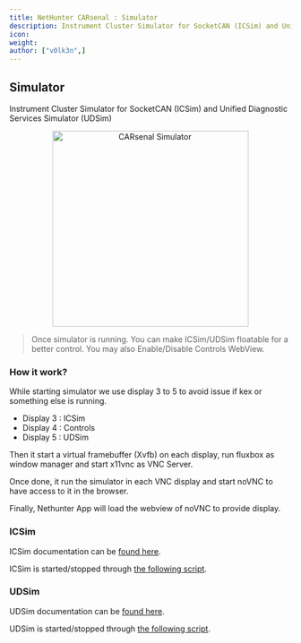 ```yaml
---
title: NetHunter CARsenal : Simulator
description: Instrument Cluster Simulator for SocketCAN (ICSim) and Unified Diagnostic Services Simulator (UDSim)
icon:
weight:
author: ["v0lk3n",]
---
```


## Simulator

Instrument Cluster Simulator for SocketCAN (ICSim) and Unified Diagnostic Services Simulator (UDSim)

<p style="text-align: center"><img src="../assets/simulator.gif" width="350" alt="CARsenal Simulator"></p>

> Once simulator is running. You can make ICSim/UDSim floatable for a better control. You may also Enable/Disable Controls WebView.

### How it work?

While starting simulator we use display 3 to 5 to avoid issue if kex or something else is running.

- Display 3 : ICSim
- Display 4 : Controls
- Display 5 : UDSim

Then it start a virtual framebuffer (Xvfb) on each display, run fluxbox as window manager and start x11vnc as VNC Server.

Once done, it run the simulator in each VNC display and start noVNC to have access to it in the browser.

Finally, Nethunter App will load the webview of noVNC to provide display.


### ICSim

ICSim documentation can be <a href="https://github.com/zombieCraig/ICSim" target="_blank">found here</a>.

ICSim is started/stopped through <a href="https://raw.githubusercontent.com/V0lk3n/NetHunter-CARsenal/refs/heads/main/icsim_service.sh"> the following script</a>.

### UDSim

UDSim documentation can be <a href="https://github.com/zombieCraig/UDSim" target="_blank">found here</a>.

UDSim is started/stopped through <a href="https://raw.githubusercontent.com/V0lk3n/NetHunter-CARsenal/refs/heads/main/udsim_service.sh"> the following script</a>.

